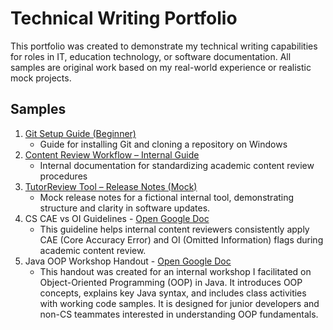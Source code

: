 # Technical Writing Portfolio

This portfolio was created to demonstrate my technical writing capabilities for roles in IT, education technology, or software documentation. All samples are original work based on my real-world experience or realistic mock projects.

## Samples

1. [Git Setup Guide (Beginner)](https://github.com/krislenon/git-setup-guide)  
   - Guide for installing Git and cloning a repository on Windows
2. [Content Review Workflow – Internal Guide](https://github.com/krislenon/content-review-workflow)  
   - Internal documentation for standardizing academic content review procedures
3. [TutorReview Tool – Release Notes (Mock)](https://github.com/krislenon/tutorreview-release-notes)  
   - Mock release notes for a fictional internal tool, demonstrating structure and clarity in software updates.
4. CS CAE vs OI Guidelines - [Open Google Doc](https://docs.google.com/document/d/1tf2mdqFQ5OCX0OvnMo01bHoRW6GP-AsdzDE9QCZsYEE/edit?usp=sharing)
   - This guideline helps internal content reviewers consistently apply CAE (Core Accuracy Error) and OI (Omitted Information) flags during academic content review.
5. Java OOP Workshop Handout - [Open Google Doc](https://docs.google.com/document/d/1D28H0AO8FjVHEvJbCC7-LP-mUiMqTKwOgH8ugL-oqfw/edit?usp=sharing)
   - This handout was created for an internal workshop I facilitated on Object-Oriented Programming (OOP) in Java. It introduces OOP concepts, explains key Java syntax, and includes class activities with working code samples. It is designed for junior developers and non-CS teammates interested in understanding OOP fundamentals.


